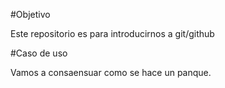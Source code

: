#Objetivo

Este repositorio es para introducirnos a git/github

#Caso de uso

Vamos a consaensuar como se hace un panque.


